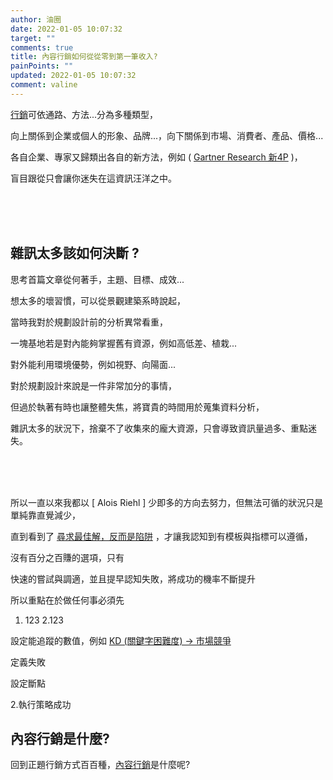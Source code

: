 ```yaml
---
author: 油圈
date: 2022-01-05 10:07:32
target: ""
comments: true
title: 內容行銷如何從從零到第一筆收入?
painPoints: ""
updated: 2022-01-05 10:07:32
comment: valine
---
```

[行銷](https://en.wikipedia.org/wiki/Marketing)可依通路、方法...分為多種類型，

向上關係到企業或個人的形象、品牌...，向下關係到市場、消費者、產品、價格...

各自企業、專家又歸類出各自的新方法，例如 ( [ Gartner Research 新4P](https://www.managertoday.com.tw/articles/view/64145?) )，

<span class="Focus1">盲目跟從只會讓你迷失在這資訊汪洋之中。</span>

<br><br><br>

## 雜訊太多該如何決斷 ?

思考首篇文章從何著手，主題、目標、成效...

想太多的壞習慣，可以從景觀建築系時說起，

當時我對於規劃設計前的分析異常看重，

一塊基地若是對內能夠掌握舊有資源，例如高低差、植栽...

對外能利用環境優勢，例如視野、向陽面...

對於規劃設計來說是一件非常加分的事情，

但過於執著有時也讓整體失焦，將寶貴的時間用於蒐集資料分析，

<span class="Focus1">雜訊太多的狀況下，捨棄不了收集來的龐大資源，只會導致資訊量過多、重點迷失。</span>

<br><br><br>

所以一直以來我都以 [ Alois Riehl ] 少即多的方向去努力，但無法可循的狀況只是單純靠直覺減少，

直到看到了 [尋求最佳解，反而是陷阱](https://www.businessweekly.com.tw/careers/blog/3008293) ，才讓我認知到有模板與指標可以遵循，

沒有百分之百賺的選項，只有

<span class="Focus1"><span class="Focus2">快速的嘗試與調適，並且提早認知失敗</span>，將成功的機率不斷提升</span>

所以重點在於做任何事必須先

1. 123
2.123

設定能追蹤的數值，例如 [KD (關鍵字困難度) → 市場競爭](https://daotw.com/stp%E8%A1%8C%E9%8A%B7%E7%AD%96%E7%95%A5/)
 
定義失敗

設定斷點

2.執行策略成功

## 內容行銷是什麼?

回到正題行銷方式百百種，[內容行銷](https://en.wikipedia.org/wiki/Content_marketing)是什麼呢?

